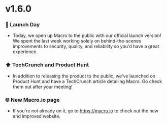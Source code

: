 # v1.6.0

### 🚀 Launch Day
 - Today, we open up Macro to the public with our official launch version! We spent the last week working solely on behind-the-scenes improvements to security, quality, and reliability so you'd have a great experience.
 
### ⬆️ TechCrunch and Product Hunt
 - In addition to releasing the product to the public, we've launched on Product Hunt and have a TechCrunch article detailing Macro. Go check them out after your meeting!

### 🌐 New Macro.io page
 - If you're not already on it, go to https://macro.io to check out the new and improved website.
